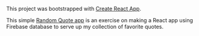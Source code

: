 This project was bootstrapped with [Create React App](https://github.com/facebookincubator/create-react-app).

This simple [Random Quote app](https://yenly.github.io/random_quote/) is an exercise on making a React app using Firebase database to serve up my collection of favorite quotes.
